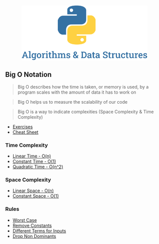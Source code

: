 <p align="center">
  <img src="./.github/docs/images/logo.png" width="400">
</p>

## Big O Notation 
> Big O describes how the time is taken, or memory is used, by a program scales with the amount of data it has to work on 

> Big O helps us to measure the scalability of our code

> Big O is a way to indicate complexities (Space Complexity & Time Complexity)

- [Exercises](https://github.com/LauraBeatris/algorithms-and-data-structures/tree/main/big_o_notation/exercises)
- [Cheat Sheet](https://github.com/LauraBeatris/algorithms-and-data-structures/tree/main/big_o_notation/big_o_cheat_sheet.pdf)

### Time Complexity
- [Linear Time - O(n)](https://github.com/LauraBeatris/algorithms-and-data-structures/tree/main/big_o_notation/time_complexity/linear_time.py)
- [Constant Time - O(1)](https://github.com/LauraBeatris/algorithms-and-data-structures/tree/main/big_o_notation/time_complexity/constant_time.py)
- [Quadratic Time - O(n^2)](https://github.com/LauraBeatris/algorithms-and-data-structures/tree/main/big_o_notation/time_complexity/quadratic_time.py)

### Space Complexity
- [Linear Space - O(n)](https://github.com/LauraBeatris/algorithms-and-data-structures/tree/main/big_o_notation/space_complexity/linear_space.py)
- [Constant Space - O(1)](https://github.com/LauraBeatris/algorithms-and-data-structures/tree/main/big_o_notation/space_complexity/constant_space.py)

### Rules
- [Worst Case](https://github.com/LauraBeatris/algorithms-and-data-structures/tree/main/big_o_notation/rules/worst_case.py)
- [Remove Constants](https://github.com/LauraBeatris/algorithms-and-data-structures/tree/main/big_o_notation/rules/remove_constants.py)
- [Different Terms for Inputs](https://github.com/LauraBeatris/algorithms-and-data-structures/tree/main/big_o_notation/rules/different_terms_for_inputs.py)
- [Drop Non Dominants](https://github.com/LauraBeatris/algorithms-and-data-structures/tree/main/big_o_notation/rules/drop_non_dominants.py)